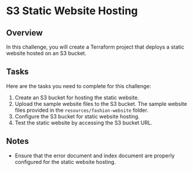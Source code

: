 # S3 Static Website Hosting

## Overview
In this challenge, you will create a Terraform project that deploys a static website hosted on an S3 bucket.

## Tasks
Here are the tasks you need to complete for this challenge:
1. Create an S3 bucket for hosting the static website.
2. Upload the sample website files to the S3 bucket. The sample website files provided in the `resources/fashion-website` folder.
3. Configure the S3 bucket for static website hosting.
4. Test the static website by accessing the S3 bucket URL.

## Notes
- Ensure that the error document and index document are properly configured for the static website hosting.